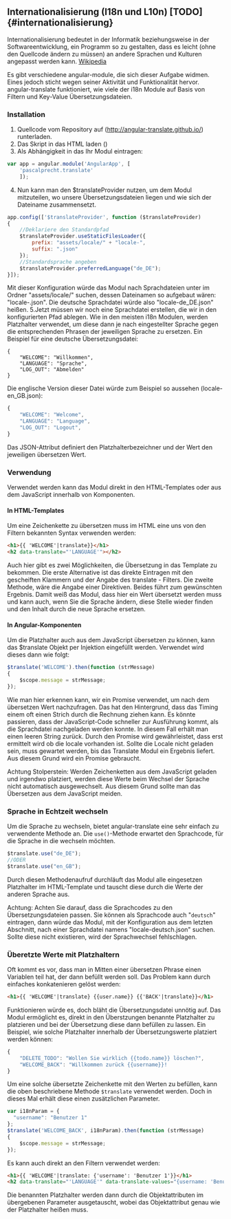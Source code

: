 Internationalisierung (I18n und L10n) [TODO] {#internationalisierung}
-------------------------------------------------------------
Internationalisierung bedeutet in der Informatik beziehungsweise in der Softwareentwicklung, ein Programm so zu gestalten, dass es leicht (ohne den Quellcode ändern zu müssen) an andere Sprachen und Kulturen angepasst werden kann. [Wikipedia](http://de.wikipedia.org/wiki/Internationalisierung_(Softwareentwicklung))

Es gibt verschiedene angular-module, die sich dieser Aufgabe widmen. Eines jedoch sticht wegen seiner Aktivität und Funktionalität hervor.
angular-translate funktioniert, wie viele der i18n Module auf Basis von Filtern und Key-Value Übersetzungsdateien.
### Installation
1. Quellcode vom Repository auf (http://angular-translate.github.io/) runterladen.
2. Das Skript in das HTML laden (<script src=".../angular-translate.js"></script>)
3. Als Abhängigkeit in das Ihr Modul eintragen:
~~~ javascript
var app = angular.module('AngularApp', [
	'pascalprecht.translate'
	]);
~~~
4. Nun kann man den $translateProvider nutzen, um dem Modul mitzuteilen, wo unsere Übersetzungsdateien liegen und wie sich der Dateiname zusammensetzt.
~~~ javascript
app.config(['$translateProvider', function ($translateProvider)
{
	//Deklariere den Standardpfad
	$translateProvider.useStaticFilesLoader({
		prefix: "assets/locale/" + "locale-",
		suffix: ".json"
	});
	//Standardsprache angeben
	$translateProvider.preferredLanguage("de_DE");
}]);
~~~
Mit dieser Konfiguration würde das Modul nach Sprachdateien unter im Ordner "assets/locale/" suchen, dessen Dateinamen so aufgebaut wären: "locale-<Sprache>.json".
Die deutsche Sprachdatei würde also "locale-de_DE.json" heißen.
5.Jetzt müssen wir noch eine Sprachdatei erstellen, die wir in den konfigurierten Pfad ablegen.
Wie in den meisten i18n Modulen, werden Platzhalter verwendet, um diese dann je nach eingestellter Sprache gegen die entsprechenden Phrasen der jeweiligen Sprache zu ersetzen.
Ein Beispiel für eine deutsche Übersetzungsdatei:
~~~
{
	"WELCOME": "Willkommen",
	"LANGUAGE": "Sprache",
	"LOG_OUT": "Abmelden"
}
~~~
Die englische Version dieser Datei würde zum Beispiel so aussehen (locale-en_GB.json):
~~~ javascript
{
	"WELCOME": "Welcome",
	"LANGUAGE": "Language",
	"LOG_OUT": "Logout",
}
~~~
Das JSON-Attribut definiert den Platzhalterbezeichner und der Wert den jeweiligen übersetzen Wert.
### Verwendung
Verwendet werden kann das Modul direkt in den HTML-Templates oder aus dem JavaScript innerhalb von Komponenten.
#### In HTML-Templates
Um eine Zeichenkette zu übersetzen muss im HTML eine uns von den Filtern bekannten Syntax verwenden werden:
~~~ html
<h1>{{ 'WELCOME'|translate}}</h1>
<h2 data-translate="'LANGUAGE'"></h2>
~~~
Auch hier gibt es zwei Möglichkeiten, die Übersetzung in das Template zu bekommen. Die erste Alternative ist das direkte Eintragen mit den gescheiften Klammern und der Angabe des translate - Filters.
Die zweite Methode, wäre die Angabe einer Direktiven. Beides führt zum gewünschten Ergebnis. Damit weiß das Modul, dass hier ein Wert übersetzt werden muss und kann auch, wenn Sie die Sprache ändern, diese Stelle wieder finden und den Inhalt durch die neue Sprache ersetzen.
#### In Angular-Komponenten
Um die Platzhalter auch aus dem JavaScript übersetzen zu können, kann das $translate Objekt per Injektion eingefüllt werden.
Verwendet wird dieses dann wie folgt:
~~~ javascript
$translate('WELCOME').then(function (strMessage)
{
    $scope.message = strMessage;
});
~~~
Wie man hier erkennen kann, wir ein Promise verwendet, um nach dem übersetzen Wert nachzufragen. Das hat den Hintergrund, dass das Timing einem oft einen Strich durch die Rechnung ziehen kann.
Es könnte passieren, dass der JavaScript-Code schneller zur Ausführung kommt, als die Sprachdatei nachgeladen werden konnte. In diesem Fall erhält man einen leeren String zurück. Durch den Promise wird gewährleistet, dass erst ermittelt wird
ob die locale vorhanden ist. Sollte die Locale nicht geladen sein, muss gewartet werden, bis das Translate Modul ein Ergebnis liefert. Aus diesem Grund wird ein Promise gebraucht.

Achtung Stolperstein: Werden Zeichenketten aus dem JavaScript geladen und irgendwo platziert, werden diese Werte beim Wechsel der Sprache nicht automatisch ausgewechselt. Aus diesem Grund sollte man das Übersetzen aus dem JavaScript meiden.
### Sprache in Echtzeit wechseln
Um die Sprache zu wechseln, bietet angular-translate eine sehr einfach zu verwendente Methode an. Die `use()`-Methode erwartet den Sprachcode, für die Sprache in die wechseln möchten.
~~~ javascript
$translate.use("de_DE");
//ODER
$translate.use("en_GB");
~~~
Durch diesen Methodenaufruf durchläuft das Modul alle eingesetzen Platzhalter im HTML-Template und tauscht diese durch die Werte der anderen Sprache aus.

Achtung: Achten Sie darauf, dass die Sprachcodes zu den Übersetzungsdateien passen. Sie können als Sprachcode auch "`deutsch`" eintragen, dann würde das Modul, mit der Konfiguration aus dem letzten Abschnitt, nach einer Sprachdatei namens "locale-deutsch.json" suchen.
Sollte diese nicht existieren, wird der Sprachwechsel fehlschlagen.
### Überetzte Werte mit Platzhaltern
Oft kommt es vor, dass man in Mitten einer übersetzen Phrase einen Variablen teil hat, der dann befüllt werden soll.
Das Problem kann durch einfaches konkatenieren gelöst werden:
~~~ html
<h1>{{ 'WELCOME'|translate} {{user.name}} {{'BACK'|translate}}</h1>
~~~
Funktionieren würde es, doch bläht die Übersetzungsdatei unnötig auf.
Das Modul ermöglicht es, direkt in den Überstzungen benannte Platzhalter zu platzieren und bei der Übersetzung diese dann befüllen zu lassen.
Ein Beispiel, wie solche Platzhalter innerhalb der Übersetzungswerte platziert werden können:
~~~ javascript
{
    "DELETE_TODO": "Wollen Sie wirklich {{todo.name}} löschen?",
    "WELCOME_BACK": "Willkommen zurück {{username}}!
}
~~~
Um eine solche übersetzte Zeichenkette mit den Werten zu befüllen, kann die oben beschriebene Methode `$translate` verwendet werden. Doch in dieses Mal erhält diese einen zusätzlichen Parameter.
~~~ javascript
var i18nParam = {
  "username": "Benutzer 1"
};
$translate('WELCOME_BACK', i18nParam).then(function (strMessage)
{
    $scope.message = strMessage;
});
~~~
Es kann auch direkt an den Filtern verwendet werden:
~~~ html
<h1>{{ 'WELCOME'|translate: {'username': 'Benutzer 1'}}</h1>
<h2 data-translate="'LANGUAGE'" data-translate-values="{username: 'Benutzer 1'}"></h2>
~~~
Die benannten Platzhalter werden dann durch die Objektattributen im übergebenen Parameter ausgetauscht, wobei das Objektattribut genau wie der Platzhalter heißen muss.
